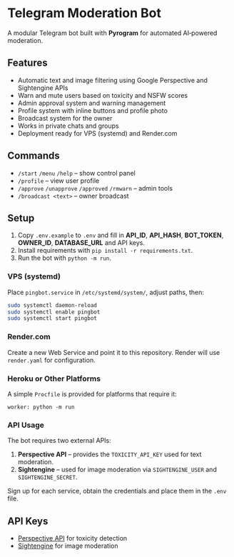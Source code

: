 # Telegram Moderation Bot

A modular Telegram bot built with **Pyrogram** for automated AI‑powered moderation.

## Features
- Automatic text and image filtering using Google Perspective and Sightengine APIs
- Warn and mute users based on toxicity and NSFW scores
- Admin approval system and warning management
- Profile system with inline buttons and profile photo
- Broadcast system for the owner
- Works in private chats and groups
- Deployment ready for VPS (systemd) and Render.com

## Commands
- `/start` `/menu` `/help` – show control panel
- `/profile` – view user profile
- `/approve` `/unapprove` `/approved` `/rmwarn` – admin tools
- `/broadcast <text>` – owner broadcast

## Setup
1. Copy `.env.example` to `.env` and fill in **API_ID**, **API_HASH**, **BOT_TOKEN**, **OWNER_ID**, **DATABASE_URL** and API keys.
2. Install requirements with `pip install -r requirements.txt`.
3. Run the bot with `python -m run`.

### VPS (systemd)
Place `pingbot.service` in `/etc/systemd/system/`, adjust paths, then:
```bash
sudo systemctl daemon-reload
sudo systemctl enable pingbot
sudo systemctl start pingbot
```

### Render.com
Create a new Web Service and point it to this repository. Render will use `render.yaml` for configuration.

### Heroku or Other Platforms
A simple `Procfile` is provided for platforms that require it:

```
worker: python -m run
```

### API Usage
The bot requires two external APIs:

1. **Perspective API** – provides the `TOXICITY_API_KEY` used for text moderation.
2. **Sightengine** – used for image moderation via `SIGHTENGINE_USER` and `SIGHTENGINE_SECRET`.

Sign up for each service, obtain the credentials and place them in the `.env` file.

## API Keys
- [Perspective API](https://www.perspectiveapi.com/) for toxicity detection
- [Sightengine](https://sightengine.com/) for image moderation

